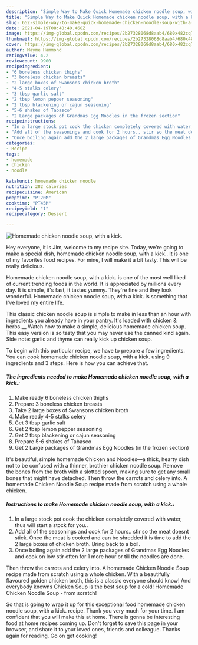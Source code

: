 ```yaml
---
description: "Simple Way to Make Quick Homemade chicken noodle soup, with a kick."
title: "Simple Way to Make Quick Homemade chicken noodle soup, with a kick."
slug: 652-simple-way-to-make-quick-homemade-chicken-noodle-soup-with-a-kick
date: 2021-04-19T08:48:40.468Z
image: https://img-global.cpcdn.com/recipes/2b27328068d8aab4/680x482cq70/homemade-chicken-noodle-soup-with-a-kick-recipe-main-photo.jpg
thumbnail: https://img-global.cpcdn.com/recipes/2b27328068d8aab4/680x482cq70/homemade-chicken-noodle-soup-with-a-kick-recipe-main-photo.jpg
cover: https://img-global.cpcdn.com/recipes/2b27328068d8aab4/680x482cq70/homemade-chicken-noodle-soup-with-a-kick-recipe-main-photo.jpg
author: Mayme Hammond
ratingvalue: 4.2
reviewcount: 9900
recipeingredient:
- "6 boneless chicken thighs"
- "3 boneless chicken breasts"
- "2 large boxes of Swansons chicken broth"
- "4-5 stalks celery"
- "3 tbsp garlic salt"
- "2 tbsp lemon pepper seasoning"
- "2 tbsp blackening or cajun seasoning"
- "5-6 shakes of Tabasco"
- "2 Large packages of Grandmas Egg Noodles in the frozen section"
recipeinstructions:
- "In a large stock pot cook the chicken completely covered with water, thus will start a stock for you.."
- "Add all of the seasonings and cook for 2 hours.. stir so the meat doesnt stick. Once the meat is cooked and can be shredded it is time to add the 2 large boxes of chicken broth. Bring back to a boil."
- "Once boiling again add the 2 large packages of Grandmas Egg Noodles and cook on low stir often for 1 more hour or till the noodles are done."
categories:
- Recipe
tags:
- homemade
- chicken
- noodle

katakunci: homemade chicken noodle 
nutrition: 282 calories
recipecuisine: American
preptime: "PT20M"
cooktime: "PT45M"
recipeyield: "1"
recipecategory: Dessert

---
```



![Homemade chicken noodle soup, with a kick.](https://img-global.cpcdn.com/recipes/2b27328068d8aab4/680x482cq70/homemade-chicken-noodle-soup-with-a-kick-recipe-main-photo.jpg)

Hey everyone, it is Jim, welcome to my recipe site. Today, we're going to make a special dish, homemade chicken noodle soup, with a kick.. It is one of my favorites food recipes. For mine, I will make it a bit tasty. This will be really delicious.

Homemade chicken noodle soup, with a kick. is one of the most well liked of current trending foods in the world. It is appreciated by millions every day. It is simple, it's fast, it tastes yummy. They're fine and they look wonderful. Homemade chicken noodle soup, with a kick. is something that I've loved my entire life.

This classic chicken noodle soup is simple to make in less than an hour with ingredients you already have in your pantry. It&#39;s loaded with chicken &amp; herbs.__ Watch how to make a simple, delicious homemade chicken soup. This easy version is so tasty that you may never use the canned kind again. Side note: garlic and thyme can really kick up chicken soup.


To begin with this particular recipe, we have to prepare a few ingredients. You can cook homemade chicken noodle soup, with a kick. using 9 ingredients and 3 steps. Here is how you can achieve that.

<!--inarticleads1-->

##### The ingredients needed to make Homemade chicken noodle soup, with a kick.:

1. Make ready 6 boneless chicken thighs
1. Prepare 3 boneless chicken breasts
1. Take 2 large boxes of Swansons chicken broth
1. Make ready 4-5 stalks celery
1. Get 3 tbsp garlic salt
1. Get 2 tbsp lemon pepper seasoning
1. Get 2 tbsp blackening or cajun seasoning
1. Prepare 5-6 shakes of Tabasco
1. Get 2 Large packages of Grandmas Egg Noodles (in the frozen section)


It&#39;s beautiful, simple homemade Chicken and Noodles—a thick, hearty dish not to be confused with a thinner, brothier chicken noodle soup. Remove the bones from the broth with a slotted spoon, making sure to get any small bones that might have detached. Then throw the carrots and celery into. A homemade Chicken Noodle Soup recipe made from scratch using a whole chicken. 

<!--inarticleads2-->

##### Instructions to make Homemade chicken noodle soup, with a kick.:

1. In a large stock pot cook the chicken completely covered with water, thus will start a stock for you..
1. Add all of the seasonings and cook for 2 hours.. stir so the meat doesnt stick. Once the meat is cooked and can be shredded it is time to add the 2 large boxes of chicken broth. Bring back to a boil.
1. Once boiling again add the 2 large packages of Grandmas Egg Noodles and cook on low stir often for 1 more hour or till the noodles are done.


Then throw the carrots and celery into. A homemade Chicken Noodle Soup recipe made from scratch using a whole chicken. With a beautifully flavoured golden chicken broth, this is a classic everyone should know! And everybody knowns Chicken Soup is the best soup for a cold! Homemade Chicken Noodle Soup - from scratch! 

So that is going to wrap it up for this exceptional food homemade chicken noodle soup, with a kick. recipe. Thank you very much for your time. I am confident that you will make this at home. There is gonna be interesting food at home recipes coming up. Don't forget to save this page in your browser, and share it to your loved ones, friends and colleague. Thanks again for reading. Go on get cooking!
